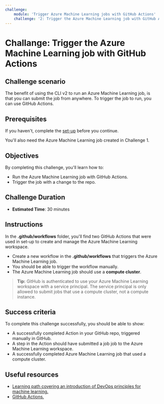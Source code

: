 ```yaml
---
challenge:
    module: 'Trigger Azure Machine Learning jobs with GitHub Actions'
    challenge: '2: Trigger the Azure Machine Learning job with GitHub Actions'
---
```



# Challange: Trigger the Azure Machine Learning job with GitHub Actions

## Challenge scenario

The benefit of using the CLI v2 to run an Azure Machine Learning job, is that you can submit the job from anywhere. To trigger the job to run, you can use GitHub Actions.

## Prerequisites

If you haven't, complete the [set-up](00-set-up.md) before you continue.

You'll also need the Azure Machine Learning job created in Challenge 1. 

## Objectives

By completing this challenge, you'll learn how to:

- Run the Azure Machine Learning job with GitHub Actions.
- Trigger the job with a change to the repo.

## Challenge Duration

- **Estimated Time**: 30 minutes

## Instructions

In the **.github/workflows** folder, you'll find two GitHub Actions that were used in set-up to create and manage the Azure Machine Learning workspace.

- Create a new workflow in the **.github/workflows** that triggers the Azure Machine Learning job.
- You should be able to trigger the workflow manually.
- The Azure Machine Learning job should use a **compute cluster**. 

> **Tip:**
> GitHub is authenticated to use your Azure Machine Learning workspace with a service principal. The service principal is only allowed to submit jobs that use a compute cluster, not a compute instance.

## Success criteria

To complete this challenge successfully, you should be able to show:

- A successfully completed Action in your GitHub repo, triggered manually in GitHub.
- A step in the Action should have submitted a job job to the Azure Machine Learning workspace.
- A successfully completed Azure Machine Learning job that used a compute cluster.

## Useful resources

- [Learning path covering an introduction of DevOps principles for machine learning.](https://docs.microsoft.com/learn/paths/introduction-machine-learn-operations/)
- [GitHub Actions.](https://docs.github.com/en/actions/guides)
